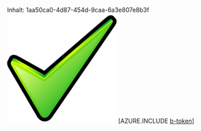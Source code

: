 Inhalt: 1aa50ca0-4d87-454d-9caa-6a3e807e8b3f![Bild](658d2fec-2244-4894-87c0-b91b002f8158.png)
[AZURE.INCLUDE [b-token](a2fc3e59-ceff-46fc-891b-5553b8d2ebc4.md)]
